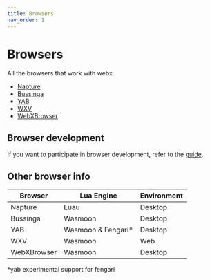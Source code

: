 ```yaml
---
title: Browsers
nav_order: 1
---
```

# Browsers
All the browsers that work with webx.

- [Napture](napture.md)
- [Bussinga](bussinga.md)
- [YAB](yab.md)
- [WXV](wxv.md)
- [WebXBrowser](wxb.md)

## Browser development
If you want to participate in browser development, refer to the [guide](dev.md).

## Other browser info

| Browser  | Lua Engine         | Environment |
| -------- | ------------------ | ----------- |
| Napture  | Luau               | Desktop     |
| Bussinga | Wasmoon            | Desktop     |
| YAB      | Wasmoon & Fengari* | Desktop     |
| WXV      | Wasmoon            | Web         |
| WebXBrowser | Wasmoon         | Desktop     |

*yab experimental support for fengari
